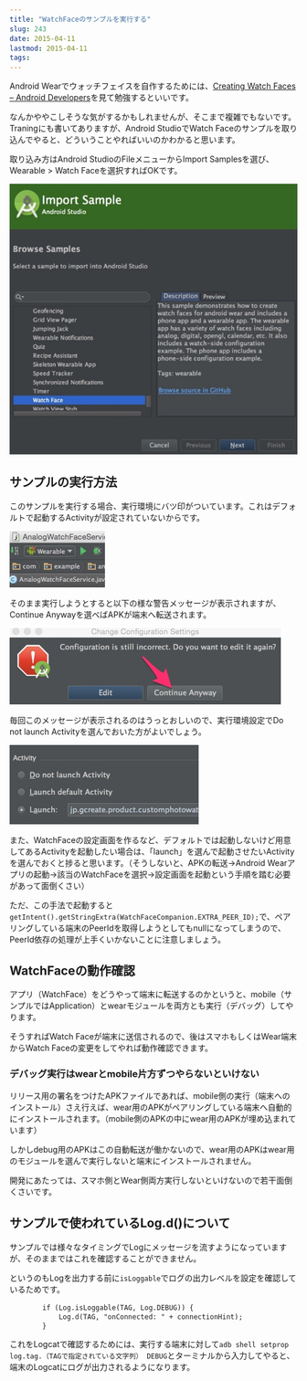 ```yaml
---
title: "WatchFaceのサンプルを実行する"
slug: 243
date: 2015-04-11
lastmod: 2015-04-11
tags: 
---
```


Android Wearでウォッチフェイスを自作するためには、<a href="https://developer.android.com/training/wearables/watch-faces/index.html">Creating Watch Faces &#8211; Android Developers</a>を見て勉強するといいです。

なんかややこしそうな気がするかもしれませんが、そこまで複雑でもないです。Traningにも書いてありますが、Android StudioでWatch Faceのサンプルを取り込んでやると、どういうことやればいいのかわかると思います。

取り込み方はAndroid StudioのFileメニューからImport Samplesを選び、Wearable > Watch Faceを選択すればOKです。

![Watch Faceサンプルを取り込む](84cac0facd974aee83b614b744dbbf60.jpg)


## サンプルの実行方法


このサンプルを実行する場合、実行環境にバツ印がついています。これはデフォルトで起動するActivityが設定されていないからです。

![実行環境にバツ印がついている](9689b0c782d14e34ee28aa5402dadd8f.jpg)

そのまま実行しようとすると以下の様な警告メッセージが表示されますが、Continue Anywayを選べばAPKが端末へ転送されます。

![気にせず続ける](848830fb8898661dbc8347cd8e6f299a.jpg)

毎回このメッセージが表示されるのはうっとおしいので、実行環境設定でDo not launch Activityを選んでおいた方がよいでしょう。

![Activity起動設定](65b10ff4aedfe48896eedbaee557cd8a.jpg)

また、WatchFaceの設定画面を作るなど、デフォルトでは起動しないけど用意してあるActivityを起動したい場合は、「launch」を選んで起動させたいActivityを選んでおくと捗ると思います。（そうしないと、APKの転送→Android Wearアプリの起動→該当のWatchFaceを選択→設定画面を起動という手順を踏む必要があって面倒くさい）

ただ、この手法で起動すると`getIntent().getStringExtra(WatchFaceCompanion.EXTRA_PEER_ID);`で、ペアリングしている端末のPeerIdを取得しようとしてもnullになってしまうので、PeerId依存の処理が上手くいかないことに注意しましょう。


## WatchFaceの動作確認


アプリ（WatchFace）をどうやって端末に転送するのかというと、mobile（サンプルではApplication）とwearモジュールを両方とも実行（デバッグ）してやります。

そうすればWatch Faceが端末に送信されるので、後はスマホもしくはWear端末からWatch Faceの変更をしてやれば動作確認できます。


### デバッグ実行はwearとmobile片方ずつやらないといけない


リリース用の署名をつけたAPKファイルであれば、mobile側の実行（端末へのインストール）さえ行えば、wear用のAPKがペアリングしている端末へ自動的にインストールされます。（mobile側のAPKの中にwear用のAPKが埋め込まれています）

しかしdebug用のAPKはこの自動転送が働かないので、wear用のAPKはwear用のモジュールを選んで実行しないと端末にインストールされません。

開発にあたっては、スマホ側とWear側両方実行しないといけないので若干面倒くさいです。


## サンプルで使われているLog.d()について


サンプルでは様々なタイミングでLogにメッセージを流すようになっていますが、そのままではこれを確認することができません。

というのもLogを出力する前に`isLoggable`でログの出力レベルを設定を確認しているためです。


```
        if (Log.isLoggable(TAG, Log.DEBUG)) {
            Log.d(TAG, "onConnected: " + connectionHint);
        }
```

これをLogcatで確認するためには、実行する端末に対して`adb shell setprop log.tag.（TAGで指定されている文字列） DEBUG`とターミナルから入力してやると、端末のLogcatにログが出力されるようになります。


  